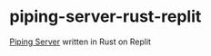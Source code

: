# piping-server-rust-replit
[Piping Server](https://github.com/nwtgck/piping-server-rust) written in Rust on Replit
